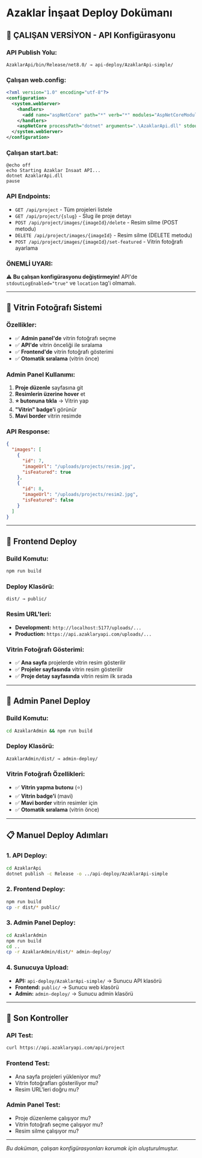 # Azaklar İnşaat Deploy Dokümanı

## 🚀 **ÇALIŞAN VERSİYON** - API Konfigürasyonu

### **API Publish Yolu:**
```
AzaklarApi/bin/Release/net8.0/ → api-deploy/AzaklarApi-simple/
```

### **Çalışan web.config:**
```xml
<?xml version="1.0" encoding="utf-8"?>
<configuration>
  <system.webServer>
    <handlers>
      <add name="aspNetCore" path="*" verb="*" modules="AspNetCoreModuleV2" resourceType="Unspecified" />
    </handlers>
    <aspNetCore processPath="dotnet" arguments=".\AzaklarApi.dll" stdoutLogEnabled="true" stdoutLogFile=".\logs\stdout" hostingModel="inprocess" />
  </system.webServer>
</configuration>
```

### **Çalışan start.bat:**
```batch
@echo off
echo Starting Azaklar Insaat API...
dotnet AzaklarApi.dll
pause
```

### **API Endpoints:**
- `GET /api/project` - Tüm projeleri listele
- `GET /api/project/{slug}` - Slug ile proje detayı
- `POST /api/project/images/{imageId}/delete` - Resim silme (POST metodu)
- `DELETE /api/project/images/{imageId}` - Resim silme (DELETE metodu)
- `POST /api/project/images/{imageId}/set-featured` - Vitrin fotoğrafı ayarlama

### **ÖNEMLİ UYARI:**
⚠️ **Bu çalışan konfigürasyonu değiştirmeyin!** API'de `stdoutLogEnabled="true"` ve `location` tag'i olmamalı.

---

## 🎨 **Vitrin Fotoğrafı Sistemi**

### **Özellikler:**
- ✅ **Admin panel'de** vitrin fotoğrafı seçme
- ✅ **API'de** vitrin önceliği ile sıralama
- ✅ **Frontend'de** vitrin fotoğrafı gösterimi
- ✅ **Otomatik sıralama** (vitrin önce)

### **Admin Panel Kullanımı:**
1. **Proje düzenle** sayfasına git
2. **Resimlerin üzerine hover** et
3. **⭐ butonuna tıkla** → Vitrin yap
4. **"Vitrin" badge'i** görünür
5. **Mavi border** vitrin resimde

### **API Response:**
```json
{
  "images": [
    {
      "id": 7,
      "imageUrl": "/uploads/projects/resim.jpg",
      "isFeatured": true
    },
    {
      "id": 8,
      "imageUrl": "/uploads/projects/resim2.jpg", 
      "isFeatured": false
    }
  ]
}
```

---

## 📱 **Frontend Deploy**

### **Build Komutu:**
```bash
npm run build
```

### **Deploy Klasörü:**
```
dist/ → public/
```

### **Resim URL'leri:**
- **Development:** `http://localhost:5177/uploads/...`
- **Production:** `https://api.azaklaryapi.com/uploads/...`

### **Vitrin Fotoğrafı Gösterimi:**
- ✅ **Ana sayfa** projelerde vitrin resim gösterilir
- ✅ **Projeler sayfasında** vitrin resim gösterilir
- ✅ **Proje detay sayfasında** vitrin resim ilk sırada

---

## 🔧 **Admin Panel Deploy**

### **Build Komutu:**
```bash
cd AzaklarAdmin && npm run build
```

### **Deploy Klasörü:**
```
AzaklarAdmin/dist/ → admin-deploy/
```

### **Vitrin Fotoğrafı Özellikleri:**
- ✅ **Vitrin yapma butonu** (⭐)
- ✅ **Vitrin badge'i** (mavi)
- ✅ **Mavi border** vitrin resimler için
- ✅ **Otomatik sıralama** (vitrin önce)

---

## 📋 **Manuel Deploy Adımları**

### **1. API Deploy:**
```bash
cd AzaklarApi
dotnet publish -c Release -o ../api-deploy/AzaklarApi-simple
```

### **2. Frontend Deploy:**
```bash
npm run build
cp -r dist/* public/
```

### **3. Admin Panel Deploy:**
```bash
cd AzaklarAdmin
npm run build
cd ..
cp -r AzaklarAdmin/dist/* admin-deploy/
```

### **4. Sunucuya Upload:**
- **API:** `api-deploy/AzaklarApi-simple/` → Sunucu API klasörü
- **Frontend:** `public/` → Sunucu web klasörü
- **Admin:** `admin-deploy/` → Sunucu admin klasörü

---

## 🎯 **Son Kontroller**

### **API Test:**
```bash
curl https://api.azaklaryapi.com/api/project
```

### **Frontend Test:**
- Ana sayfa projeleri yükleniyor mu?
- Vitrin fotoğrafları gösteriliyor mu?
- Resim URL'leri doğru mu?

### **Admin Panel Test:**
- Proje düzenleme çalışıyor mu?
- Vitrin fotoğrafı seçme çalışıyor mu?
- Resim silme çalışıyor mu?

---

*Bu doküman, çalışan konfigürasyonları korumak için oluşturulmuştur.*
